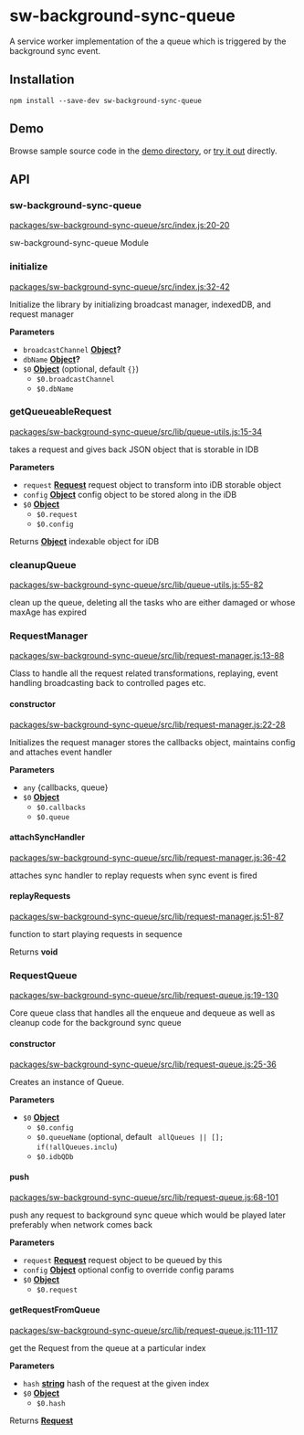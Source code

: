 # sw-background-sync-queue

A service worker implementation of the a queue which is triggered by the background sync event.

## Installation

`npm install --save-dev sw-background-sync-queue`

## Demo

Browse sample source code in the [demo directory](https://github.com/GoogleChrome/sw-helpers/tree/master/docs/demos/sw-background-sync-queue/), or
[try it out](https://googlechrome.github.io/sw-helpers/demos/sw-background-sync-queue/) directly.

## API

<!-- Generated by documentation.js. Update this documentation by updating the source code. -->

### sw-background-sync-queue

[packages/sw-background-sync-queue/src/index.js:20-20](https://github.com/GoogleChrome/sw-helpers/blob/db41146aa1f5528b3e958178c53811602079a7ba/packages/sw-background-sync-queue/src/index.js#L20-L20 "Source code on GitHub")

sw-background-sync-queue Module

### initialize

[packages/sw-background-sync-queue/src/index.js:32-42](https://github.com/GoogleChrome/sw-helpers/blob/db41146aa1f5528b3e958178c53811602079a7ba/packages/sw-background-sync-queue/src/index.js#L32-L42 "Source code on GitHub")

Initialize the library by initializing broadcast manager,
indexedDB, and request manager

**Parameters**

-   `broadcastChannel` **[Object](https://developer.mozilla.org/en-US/docs/Web/JavaScript/Reference/Global_Objects/Object)?** 
-   `dbName` **[Object](https://developer.mozilla.org/en-US/docs/Web/JavaScript/Reference/Global_Objects/Object)?** 
-   `$0` **[Object](https://developer.mozilla.org/en-US/docs/Web/JavaScript/Reference/Global_Objects/Object)**  (optional, default `{}`)
    -   `$0.broadcastChannel`  
    -   `$0.dbName`  

### getQueueableRequest

[packages/sw-background-sync-queue/src/lib/queue-utils.js:15-34](https://github.com/GoogleChrome/sw-helpers/blob/db41146aa1f5528b3e958178c53811602079a7ba/packages/sw-background-sync-queue/src/lib/queue-utils.js#L15-L34 "Source code on GitHub")

takes a request and gives back JSON object that is storable in IDB

**Parameters**

-   `request` **[Request](https://developer.mozilla.org/en-US/Add-ons/SDK/High-Level_APIs/request)** request object to transform
    into iDB storable object
-   `config` **[Object](https://developer.mozilla.org/en-US/docs/Web/JavaScript/Reference/Global_Objects/Object)** config object to be
    stored along in the iDB
-   `$0` **[Object](https://developer.mozilla.org/en-US/docs/Web/JavaScript/Reference/Global_Objects/Object)** 
    -   `$0.request`  
    -   `$0.config`  

Returns **[Object](https://developer.mozilla.org/en-US/docs/Web/JavaScript/Reference/Global_Objects/Object)** indexable object for iDB

### cleanupQueue

[packages/sw-background-sync-queue/src/lib/queue-utils.js:55-82](https://github.com/GoogleChrome/sw-helpers/blob/db41146aa1f5528b3e958178c53811602079a7ba/packages/sw-background-sync-queue/src/lib/queue-utils.js#L55-L82 "Source code on GitHub")

clean up the queue, deleting all the tasks who are either damaged or
whose maxAge has expired

### RequestManager

[packages/sw-background-sync-queue/src/lib/request-manager.js:13-88](https://github.com/GoogleChrome/sw-helpers/blob/db41146aa1f5528b3e958178c53811602079a7ba/packages/sw-background-sync-queue/src/lib/request-manager.js#L13-L88 "Source code on GitHub")

Class to handle all the request related
transformations, replaying, event handling
broadcasting back to controlled pages etc.

#### constructor

[packages/sw-background-sync-queue/src/lib/request-manager.js:22-28](https://github.com/GoogleChrome/sw-helpers/blob/db41146aa1f5528b3e958178c53811602079a7ba/packages/sw-background-sync-queue/src/lib/request-manager.js#L22-L28 "Source code on GitHub")

Initializes the request manager
stores the callbacks object, maintains config and
attaches event handler

**Parameters**

-   `any`  {callbacks, queue}
-   `$0` **[Object](https://developer.mozilla.org/en-US/docs/Web/JavaScript/Reference/Global_Objects/Object)** 
    -   `$0.callbacks`  
    -   `$0.queue`  

#### attachSyncHandler

[packages/sw-background-sync-queue/src/lib/request-manager.js:36-42](https://github.com/GoogleChrome/sw-helpers/blob/db41146aa1f5528b3e958178c53811602079a7ba/packages/sw-background-sync-queue/src/lib/request-manager.js#L36-L42 "Source code on GitHub")

attaches sync handler to replay requests when
sync event is fired

#### replayRequests

[packages/sw-background-sync-queue/src/lib/request-manager.js:51-87](https://github.com/GoogleChrome/sw-helpers/blob/db41146aa1f5528b3e958178c53811602079a7ba/packages/sw-background-sync-queue/src/lib/request-manager.js#L51-L87 "Source code on GitHub")

function to start playing requests
in sequence

Returns **void** 

### RequestQueue

[packages/sw-background-sync-queue/src/lib/request-queue.js:19-130](https://github.com/GoogleChrome/sw-helpers/blob/db41146aa1f5528b3e958178c53811602079a7ba/packages/sw-background-sync-queue/src/lib/request-queue.js#L19-L130 "Source code on GitHub")

Core queue class that handles all the enqueue and dequeue
as well as cleanup code for the background sync queue

#### constructor

[packages/sw-background-sync-queue/src/lib/request-queue.js:25-36](https://github.com/GoogleChrome/sw-helpers/blob/db41146aa1f5528b3e958178c53811602079a7ba/packages/sw-background-sync-queue/src/lib/request-queue.js#L25-L36 "Source code on GitHub")

Creates an instance of Queue.

**Parameters**

-   `$0` **[Object](https://developer.mozilla.org/en-US/docs/Web/JavaScript/Reference/Global_Objects/Object)** 
    -   `$0.config`  
    -   `$0.queueName`   (optional, default ` allQueues || [];
        			if(!allQueues.inclu`)
    -   `$0.idbQDb`  

#### push

[packages/sw-background-sync-queue/src/lib/request-queue.js:68-101](https://github.com/GoogleChrome/sw-helpers/blob/db41146aa1f5528b3e958178c53811602079a7ba/packages/sw-background-sync-queue/src/lib/request-queue.js#L68-L101 "Source code on GitHub")

push any request to background sync queue which would be played later
preferably when network comes back

**Parameters**

-   `request` **[Request](https://developer.mozilla.org/en-US/Add-ons/SDK/High-Level_APIs/request)** request object to be queued by this
-   `config` **[Object](https://developer.mozilla.org/en-US/docs/Web/JavaScript/Reference/Global_Objects/Object)** optional config to override config params
-   `$0` **[Object](https://developer.mozilla.org/en-US/docs/Web/JavaScript/Reference/Global_Objects/Object)** 
    -   `$0.request`  

#### getRequestFromQueue

[packages/sw-background-sync-queue/src/lib/request-queue.js:111-117](https://github.com/GoogleChrome/sw-helpers/blob/db41146aa1f5528b3e958178c53811602079a7ba/packages/sw-background-sync-queue/src/lib/request-queue.js#L111-L117 "Source code on GitHub")

get the Request from the queue at a particular index

**Parameters**

-   `hash` **[string](https://developer.mozilla.org/en-US/docs/Web/JavaScript/Reference/Global_Objects/String)** hash of the request at the given index
-   `$0` **[Object](https://developer.mozilla.org/en-US/docs/Web/JavaScript/Reference/Global_Objects/Object)** 
    -   `$0.hash`  

Returns **[Request](https://developer.mozilla.org/en-US/Add-ons/SDK/High-Level_APIs/request)** 
